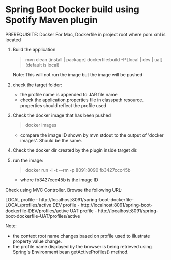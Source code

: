 # Spring Boot Docker build using Spotify Maven plugin

PREREQUISITE: Docker For Mac, Dockerfile in project root where pom.xml is located

1. Build the application

   > mvn clean [install | package] dockerfile:build -P [local | dev | uat] (default is local)

   Note: This will not run the image but the image will be pushed

2. check the target folder:

   - the profile name is appended to JAR file name
   - check the application.properties file in classpath resource. properties should reflect the profile used

4. Check the docker image that has been pushed

   > docker images

   - compare the image ID shown by mvn stdout to the output of 'docker images'. Should be the same.

5. Check the docker dir created by the plugin inside target dir.

6. run the image:

   > docker run -i -t --rm -p 8091:8090 fb3427ccc45b

   - where fb3427ccc45b is the image ID


Check using MVC Controller. Browse the following URL:

LOCAL profile - http://localhost:8091/spring-boot-dockerfile-LOCAL/profiles/active
DEV profile - http://localhost:8091/spring-boot-dockerfile-DEV/profiles/active
UAT profile - http://localhost:8091/spring-boot-dockerfile-UAT/profiles/active

Note:
- the context root name changes based on profile used to illustrate property value change.
- the profile name displayed by the browser is being retrieved using Spring's Environment bean getActiveProfiles() method.
